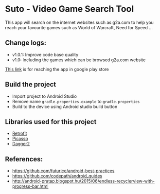 # Suto - Video Game Search Tool

This app will search on the internet websites such as g2a.com to help you reach your favourite games such as World of Warcraft, Need for Speed ...


## Change logs:
* v1.0.1: Improve code base quality
* v1.0: Including the games which can be browsed g2a.com website

[This link][1] is for reaching the app in google play store

## Build the project
* Import project to Android Studio
* Remove name `gradle.properties.example` to `gradle.properties`
* Build to the device using Android studio build button
 

## Libraries used for this project
* [Retrofit][2]
* [Picasso][3]
* [Dagger2][4]

## References:
* https://github.com/futurice/android-best-practices
* https://github.com/codepath/android_guides
* http://android-pratap.blogspot.hu/2015/06/endless-recyclerview-with-progress-bar.html

[1]: https://play.google.com/store/apps/details?id=com.sutoen.sutogamessearch&hl=en
[2]: http://square.github.io/retrofit/
[3]: http://square.github.io/picasso/
[4]: http://google.github.io/dagger/

